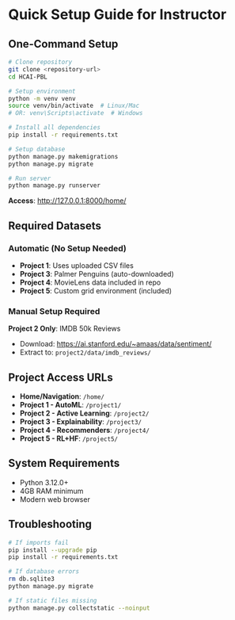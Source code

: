 # Quick Setup Guide for Instructor

## One-Command Setup

```bash
# Clone repository
git clone <repository-url>
cd HCAI-PBL

# Setup environment
python -m venv venv
source venv/bin/activate  # Linux/Mac
# OR: venv\Scripts\activate  # Windows

# Install all dependencies
pip install -r requirements.txt

# Setup database
python manage.py makemigrations
python manage.py migrate

# Run server
python manage.py runserver
```

**Access**: http://127.0.0.1:8000/home/

## Required Datasets

### Automatic (No Setup Needed)
- **Project 1**: Uses uploaded CSV files
- **Project 3**: Palmer Penguins (auto-downloaded)
- **Project 4**: MovieLens data included in repo
- **Project 5**: Custom grid environment (included)

### Manual Setup Required
**Project 2 Only**: IMDB 50k Reviews
- Download: https://ai.stanford.edu/~amaas/data/sentiment/
- Extract to: `project2/data/imdb_reviews/`

## Project Access URLs
- **Home/Navigation**: `/home/`
- **Project 1 - AutoML**: `/project1/`
- **Project 2 - Active Learning**: `/project2/`
- **Project 3 - Explainability**: `/project3/`
- **Project 4 - Recommenders**: `/project4/`
- **Project 5 - RL+HF**: `/project5/`

## System Requirements
- Python 3.12.0+
- 4GB RAM minimum
- Modern web browser

## Troubleshooting
```bash
# If imports fail
pip install --upgrade pip
pip install -r requirements.txt

# If database errors
rm db.sqlite3
python manage.py migrate

# If static files missing
python manage.py collectstatic --noinput
```
